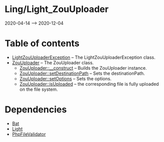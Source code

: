 Ling/Light_ZouUploader
================
2020-04-14 --> 2020-12-04




Table of contents
===========

- [LightZouUploaderException](https://github.com/lingtalfi/Light_ZouUploader/blob/master/doc/api/Ling/Light_ZouUploader/Exception/LightZouUploaderException.md) &ndash; The LightZouUploaderException class.
- [ZouUploader](https://github.com/lingtalfi/Light_ZouUploader/blob/master/doc/api/Ling/Light_ZouUploader/ZouUploader.md) &ndash; The ZouUploader class.
    - [ZouUploader::__construct](https://github.com/lingtalfi/Light_ZouUploader/blob/master/doc/api/Ling/Light_ZouUploader/ZouUploader/__construct.md) &ndash; Builds the ZouUploader instance.
    - [ZouUploader::setDestinationPath](https://github.com/lingtalfi/Light_ZouUploader/blob/master/doc/api/Ling/Light_ZouUploader/ZouUploader/setDestinationPath.md) &ndash; Sets the destinationPath.
    - [ZouUploader::setOptions](https://github.com/lingtalfi/Light_ZouUploader/blob/master/doc/api/Ling/Light_ZouUploader/ZouUploader/setOptions.md) &ndash; Sets the options.
    - [ZouUploader::isUploaded](https://github.com/lingtalfi/Light_ZouUploader/blob/master/doc/api/Ling/Light_ZouUploader/ZouUploader/isUploaded.md) &ndash; the corresponding file is fully uploaded on the file system.


Dependencies
============
- [Bat](https://github.com/lingtalfi/Bat)
- [Light](https://github.com/lingtalfi/Light)
- [PhpFileValidator](https://github.com/lingtalfi/PhpFileValidator)


